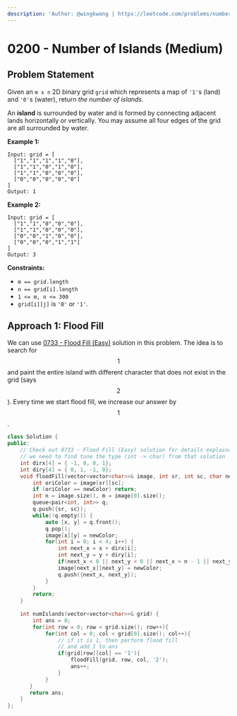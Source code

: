 ```yaml
---
description: 'Author: @wingkwong | https://leetcode.com/problems/number-of-islands/'
---
```


# 0200 - Number of Islands (Medium)

## Problem Statement

Given an `m x n` 2D binary grid `grid` which represents a map of `'1'`s (land) and `'0'`s (water), return _the number of islands_.

An **island** is surrounded by water and is formed by connecting adjacent lands horizontally or vertically. You may assume all four edges of the grid are all surrounded by water.

**Example 1:**

```
Input: grid = [
  ["1","1","1","1","0"],
  ["1","1","0","1","0"],
  ["1","1","0","0","0"],
  ["0","0","0","0","0"]
]
Output: 1
```

**Example 2:**

```
Input: grid = [
  ["1","1","0","0","0"],
  ["1","1","0","0","0"],
  ["0","0","1","0","0"],
  ["0","0","0","1","1"]
]
Output: 3
```

**Constraints:**

* `m == grid.length`
* `n == grid[i].length`
* `1 <= m, n <= 300`
* `grid[i][j]` is `'0'` or `'1'`.

## Approach 1: Flood Fill

We can use [0733 - Flood Fill (Easy)](../0700-0799/flood-fill-easy) solution in this problem. The idea is to search for $$1$$ and paint the entire island with different character that  does not exist in the grid (says $$2$$). Every time we start flood fill, we increase our answer by $$1$$.

```cpp
class Solution {
public:
    // Check out 0733 - Flood Fill (Easy) solution for details explaination
    // we need to find tune the type (int -> char) from that solution
    int dirx[4] = { -1, 0, 0, 1};
    int diry[4] = { 0, 1, -1, 0};
    void floodFill(vector<vector<char>>& image, int sr, int sc, char newColor) {
        int oriColor = image[sr][sc];
        if (oriColor == newColor) return;
        int n = image.size(), m = image[0].size();
        queue<pair<int, int>> q;
        q.push({sr, sc});
        while(!q.empty()) {
            auto [x, y] = q.front();
            q.pop();
            image[x][y] = newColor;
            for(int i = 0; i < 4; i++) {
                int next_x = x + dirx[i];
                int next_y = y + diry[i];
                if(next_x < 0 || next_y < 0 || next_x > n - 1 || next_y > m - 1 || image[next_x][next_y] != oriColor) continue;
                image[next_x][next_y] = newColor;
                q.push({next_x, next_y});
            }
        }
        return;
    }
    
    int numIslands(vector<vector<char>>& grid) {
        int ans = 0;
        for(int row = 0; row < grid.size(); row++){
            for(int col = 0; col < grid[0].size(); col++){
                // if it is 1, then perform flood fill
                // and add 1 to ans
                if(grid[row][col] == '1'){
                    floodFill(grid, row, col, '2');
                    ans++;
                }
            }
       }
       return ans; 
    }
};
```
